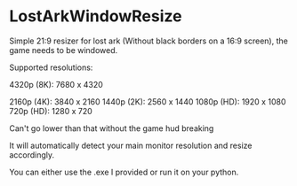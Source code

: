 # LostArkWindowResize
Simple 21:9 resizer for lost ark (Without black borders on a 16:9 screen), the game needs to be windowed.

Supported resolutions:  

4320p (8K): 7680 x 4320  

2160p (4K): 3840 x 2160
1440p (2K): 2560 x 1440
1080p (HD): 1920 x 1080
720p (HD): 1280 x 720

Can't go lower than that without the game hud breaking

It will automatically detect your main monitor resolution and resize accordingly.

You can either use the .exe I provided or run it on your python.
